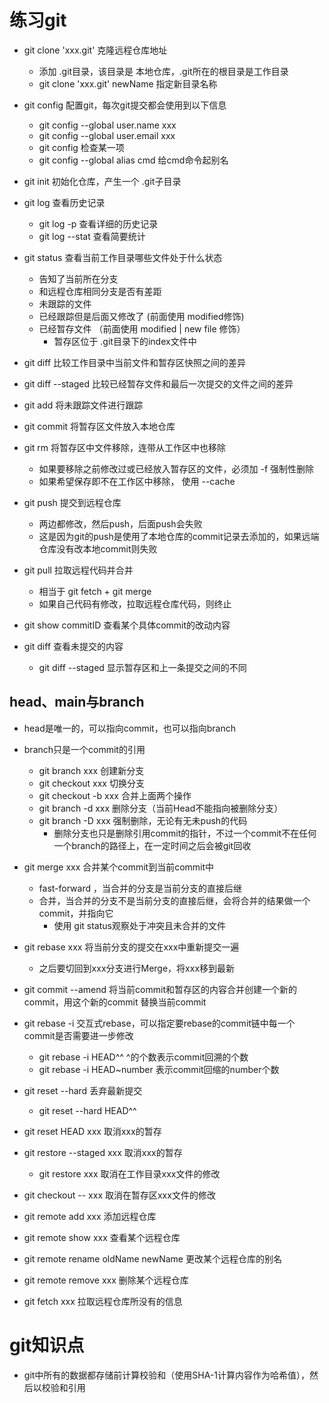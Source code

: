 # 练习git
- git clone 'xxx.git' 克隆远程仓库地址
  - 添加 .git目录，该目录是 本地仓库，.git所在的根目录是工作目录
  - git clone 'xxx.git' newName 指定新目录名称

- git config 配置git，每次git提交都会使用到以下信息
  - git config --global user.name xxx
  - git config --global user.email xxx
  - git config <key> 检查某一项
  - git config --global alias cmd 给cmd命令起别名

- git init 初始化仓库，产生一个 .git子目录

- git log 查看历史记录
  - git log -p 查看详细的历史记录
  - git log --stat 查看简要统计
  
- git status 查看当前工作目录哪些文件处于什么状态
  - 告知了当前所在分支
  - 和远程仓库相同分支是否有差距
  - 未跟踪的文件 
  - 已经跟踪但是后面又修改了 (前面使用 modified修饰)
  - 已经暂存文件 （前面使用 modified | new file 修饰）
    - 暂存区位于 .git目录下的index文件中

- git diff 比较工作目录中当前文件和暂存区快照之间的差异
- git diff --staged 比较已经暂存文件和最后一次提交的文件之间的差异  

- git add 将未跟踪文件进行跟踪
- git commit 将暂存区文件放入本地仓库
- git rm 将暂存区中文件移除，连带从工作区中也移除
  - 如果要移除之前修改过或已经放入暂存区的文件，必须加 -f 强制性删除
  - 如果希望保存即不在工作区中移除， 使用 --cache
- git push 提交到远程仓库
  - 两边都修改，然后push，后面push会失败
  - 这是因为git的push是使用了本地仓库的commit记录去添加的，如果远端仓库没有改本地commit则失败
  
- git pull 拉取远程代码并合并
  - 相当于 git fetch + git merge 
  - 如果自己代码有修改，拉取远程仓库代码，则终止
  
- git show commitID 查看某个具体commit的改动内容
- git diff 查看未提交的内容
  - git diff --staged 显示暂存区和上一条提交之间的不同

## head、main与branch
- head是唯一的，可以指向commit，也可以指向branch
- branch只是一个commit的引用
  - git branch xxx  创建新分支
  - git checkout xxx  切换分支
  - git checkout -b xxx 合并上面两个操作
  - git branch -d xxx 删除分支（当前Head不能指向被删除分支）
  - git branch -D xxx 强制删除，无论有无未push的代码
    - 删除分支也只是删除引用commit的指针，不过一个commit不在任何一个branch的路径上，在一定时间之后会被git回收

- git merge xxx 合并某个commit到当前commit中
  - fast-forward ，当合并的分支是当前分支的直接后继
  - 合并，当合并的分支不是当前分支的直接后继，会将合并的结果做一个commit，并指向它
    - 使用 git status观察处于冲突且未合并的文件
- git rebase xxx 将当前分支的提交在xxx中重新提交一遍
  - 之后要切回到xxx分支进行Merge，将xxx移到最新

- git commit --amend 将当前commit和暂存区的内容合并创建一个新的commit，用这个新的commit 替换当前commit
- git rebase -i 交互式rebase，可以指定要rebase的commit链中每一个commit是否需要进一步修改
  - git rebase -i HEAD^^ ^的个数表示commit回溯的个数
  - git rebase -i HEAD~number 表示commit回缩的number个数

- git reset --hard 丢弃最新提交
  - git reset --hard HEAD^^

- git reset HEAD xxx 取消xxx的暂存
- git restore --staged xxx 取消xxx的暂存
  - git restore xxx 取消在工作目录xxx文件的修改
- git checkout -- xxx 取消在暂存区xxx文件的修改

- git remote add xxx 添加远程仓库
- git remote show xxx 查看某个远程仓库
- git remote rename oldName newName 更改某个远程仓库的别名
- git remote remove xxx 删除某个远程仓库

- git fetch xxx 拉取远程仓库所没有的信息

# git知识点
- git中所有的数据都存储前计算校验和（使用SHA-1计算内容作为哈希值），然后以校验和引用